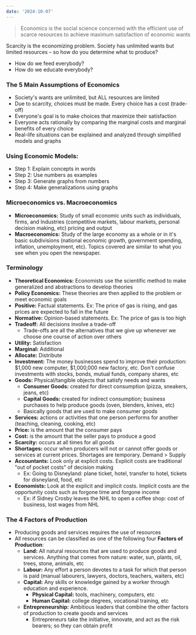 ```yaml
---
date: '2024-10-07'
---
```


> Economics is the social science concerned with the efficient use of scarce resources to achieve maximum satisfaction of economic wants

Scarcity is the economizing problem. Society has unlimited wants but limited resources – so how do you determine what to produce? 
- How do we feed everybody?
- How do we educate everybody?
### The 5 Main Assumptions of Economics
- Society's wants are unlimited, but ALL resources are limited
- Due to scarcity, choices must be made. Every choice has a cost (trade-off)
- Everyone's goal is to make choices that maximize their satisfaction
- Everyone acts rationally by comparing the marginal costs and marginal benefits of every choice
- Real-life situations can be explained and analyzed through simplified models and graphs
### Using Economic Models:
- Step 1: Explain concepts in words
- Step 2: Use numbers as examples
- Step 3: Generate graphs from numbers
- Step 4: Make generalizations using graphs
### Microeconomics vs. Macroeconomics
- **Microeconomics:** Study of small economic units such as individuals, firms, and Industries (competitive markets, labour markets, personal decision making, etc) pricing and output
- **Macroeconomics:** Study of the large economy as a whole or in it's basic subdivisions (national economic growth, government spending, inflation, unemployment, etc). Topics covered are similar to what you see when you open the newspaper.
### Terminology
- **Theoretical Economics:** Economists use the scientific method to make generalized and abstractions to develop theories
- **Policy Economics:** These theories are then applied to the problem or meet economic goals
- **Positive:** Factual statements. Ex: The price of gas is rising, and gas prices are expected to fall in the future
- **Normative:** Opinion-based statements. Ex: The price of gas is too high
- **Tradeoff:** All decisions involve a trade-off
	- Trade-offs are all the alternatives that we give up whenever we choose one course of action over others
- **Utility:** Satisfaction
- **Marginal:** Additional
- **Allocate:** Distribute
- **Investment:** The money businesses spend to improve their production: \$1,000 new computer, $1,000,000 new factory, etc. Don't confuse investments with stocks, bonds, mutual funds, company shares, etc
- **Goods:** Physical/tangible objects that satisfy needs and wants
	- **Consumer Goods:** created for direct consumption (pizza, sneakers, jeans, etc)
	- **Capital Goods:** created for indirect consumption; business purchases to help produce goods (oven, blenders, knives, etc) 
	- Basically goods that are used to make consumer goods
- **Services:** actions or activities that one person performs for another (teaching, cleaning, cooking, etc)
- **Price:** is the amount that the consumer pays
- **Cost:** is the amount that the seller pays to produce a good
- **Scarcity:** occurs at all times for all goods
- **Shortages:** occur when producers will not or cannot offer goods or services at current prices. Shortages are temporary. Demand > Supply
- **Accountants:** Look only at explicit costs. Explicit costs are traditional "out of pocket costs" of decision making
	- Ex: Going to Disneyland: plane ticket, hotel, transfer to hotel, tickets for disneyland, food, etc
- **Economists:** Look at the explicit and implicit costs. Implicit costs are the opportunity costs such as forgone time and forgone income
	- Ex: if Sidney Crosby leaves the NHL to open a coffee shop: cost of business, lost wages from NHL
### The 4 Factors of Production
- Producing goods and services requires the use of resources
- All resources can be classified as one of the following four **Factors of Production**:
	- **Land:** All natural resources that are used to produce goods and services. Anything that comes from nature: water, sun, plants, oil, trees, stone, animals, etc
	- **Labour:** Any effort a person devotes to a task for which that person is paid (manual labourers, lawyers, doctors, teachers, waiters, etc)
	- **Capital:** Any skills or knowledge gained by a worker through education and experience.
		- **Physical Capital:** tools, machinery, computers, etc
		- **Human Capital:** college degrees, vocational training, etc
	- **Entrepreneurship:** Ambitious leaders that combine the other factors of production to create goods and services
		- Entrepreneurs take the initiative, innovate, and act as the risk bearers; so they can obtain profit